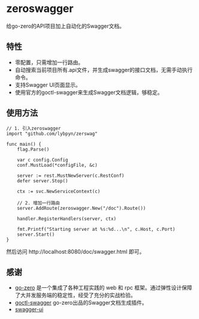 # zeroswagger

给go-zero的API项目加上自动化的Swagger文档。

## 特性

- 零配置，只需增加一行路由。
- 自动搜索当前项目所有.api文件，并生成swagger的接口文档，无需手动执行命令。
- 支持Swagger UI页面显示。
- 使用官方的goctl-swagger来生成Swagger文档逻辑，够稳定。

## 使用方法

```
// 1. 引入zeroswagger
import "github.com/lybpyn/zerswag"

func main() {
	flag.Parse()

	var c config.Config
	conf.MustLoad(*configFile, &c)

	server := rest.MustNewServer(c.RestConf)
	defer server.Stop()

	ctx := svc.NewServiceContext(c)

	// 2. 增加一行路由
	server.AddRoute(zeroswagger.New("/doc").Route())

	handler.RegisterHandlers(server, ctx)

	fmt.Printf("Starting server at %s:%d...\n", c.Host, c.Port)
	server.Start()
}
```

然后访问 http://localhost:8080/doc/swagger.html 即可。

## 感谢

- [go-zero](https://github.com/zeromicro/go-zero) 是一个集成了各种工程实践的 web 和 rpc 框架。通过弹性设计保障了大并发服务端的稳定性，经受了充分的实战检验。
- [goctl-swagger](https://github.com/zeromicro/goctl-swagger) go-zero出品的Swagger文档生成插件。
- [swagger-ui](https://swagger.io/tools/swagger-ui/)